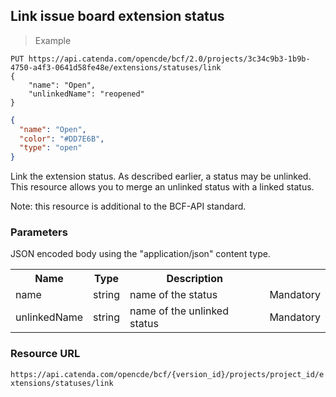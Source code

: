 ## Link issue board extension status

> Example

```http
PUT https://api.catenda.com/opencde/bcf/2.0/projects/3c34c9b3-1b9b-4750-a4f3-0641d58fe48e/extensions/statuses/link
{
    "name": "Open",
    "unlinkedName": "reopened"
}
```

```json
{
  "name": "Open",
  "color": "#DD7E6B",
  "type": "open"
}
```

Link the extension status. As described earlier, a status may be unlinked. This resource allows you to merge an unlinked status with a linked status.

Note: this resource is additional to the BCF-API standard.

### Parameters

JSON encoded body using the "application/json" content type.

<table class="table">
    <tr><th>Name</th><th>Type</th><th>Description</th><th></th></tr>
    <tr>
        <td>name</td>
        <td>string</td>
        <td>name of the status</td>
        <td>Mandatory</td>
    </tr>
    <tr>
        <td>unlinkedName</td>
        <td>string</td>
        <td>name of the unlinked status</td>
        <td>Mandatory</td>
    </tr>
</table>

### Resource URL

`https://api.catenda.com/opencde/bcf/{version_id}/projects/project_id/extensions/statuses/link`
